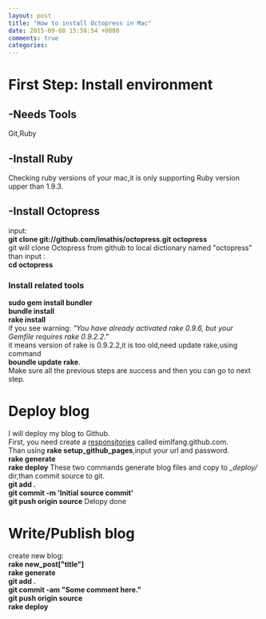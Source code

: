 ```yaml
---
layout: post
title: "How to install Octopress in Mac"
date: 2015-09-08 15:58:54 +0800
comments: true
categories: 
---
```


# First Step: Install environment
## -Needs Tools
  Git,Ruby
## -Install Ruby
  Checking ruby versions of your mac,it is only supporting Ruby version upper than 1.9.3.
## -Install Octopress
  input:  
  **git clone git://github.com/imathis/octopress.git octopress**  
  git will clone Octopress from github to local dictionary named "octopress"  
  than input :  
  **cd octopress**
  
###   Install related tools
  **sudo gem install bundler**  
  **bundle install**  
  **rake install**  
  if you see warning: *"You have already activated rake 0.9.6, but your Gemfile requires rake 0.9.2.2."*  
  it means version of rake is 0.9.2.2,it is too old,need update rake,using command  
  **boundle update rake**.  
  Make sure all the previous steps are success and then you can go to next step.  
    
# Deploy blog
  I will deploy my blog to Github.  
  First, you need create a [responsitories](https://github.com/eimlfang/eimlfang.github.com) called eimlfang.github.com.  
  Than using **rake setup_github_pages**,input your url and password.  
  **rake generate**  
  **rake deploy**
  These two commands generate blog files and copy to *_deploy/* dir,than commit source to git.  
  **git add .**  
  **git commit -m 'Initial source commit'**  
  **git push origin source**
  Delopy done
# Write/Publish blog  
  create new blog:  
  **rake new_post["title"]**  
  **rake generate**  
  **git add .**  
  **git commit -am "Some comment here."**  
  **git push origin source**  
  **rake deploy**
  
  